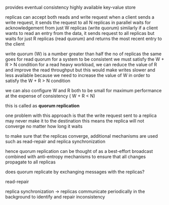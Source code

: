 provides eventual consistency
highly available key-value store

replicas can accept both reads and write request
when a client sends a write request, it sends the request to all N replicas in parallel 
waits for acknowledgement from just W replicas (write quorum)
similarly if a client wants to read an entry from the data, it sends request to all replicas but waits for just R replicas (read quorum) and returns the most recent entry to the client

write quorum (W) is a number greater than half the no of replicas
the same goes for read quorum 
for a system to be consistent we must satisfy the W + R > N condition
for a read heavy workload, we can reduce the value of R and improve the read throughput but this would make writes slower and less available because we need to increase the value of W in order to satisfy the W + R > N condition

we can also configure W and R both to be small for maximum performance at the expense of consistency ( W + R < N)

this is called as **quorum replication** 

one problem with this approach is that the write request sent to a replica may never make it to the destination
this means the replica will not converge no matter how long it waits

to make sure that the replicas converge, additional mechanisms are used such as read-repair and replica synchronization

hence quorum replication can be thought of as a best-effort broadcast combined with anti-entropy mechanisms to ensure that all changes propagate to all replicas

does quorum replicate by exchanging messages with the replicas?

read-repair

replica synchronization -> replicas communicate periodically in the background to identify and repair inconsistency